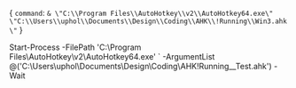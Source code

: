 


{
  `command`: `& \"C:\\Program Files\\AutoHotkey\\v2\\AutoHotkey64.exe\" \"C:\\Users\\uphol\\Documents\\Design\\Coding\\AHK\\!Running\\Win3.ahk\"`
}


Start-Process -FilePath 'C:\Program Files\AutoHotkey\v2\AutoHotkey64.exe' `
  -ArgumentList @('C:\Users\uphol\Documents\Design\Coding\AHK\!Running\__Test.ahk') -Wait

